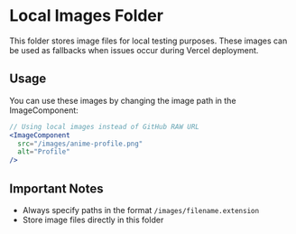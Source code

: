 # Local Images Folder

This folder stores image files for local testing purposes.
These images can be used as fallbacks when issues occur during Vercel deployment.

## Usage

You can use these images by changing the image path in the ImageComponent:

```jsx
// Using local images instead of GitHub RAW URL
<ImageComponent
  src="/images/anime-profile.png"
  alt="Profile"
/>
```

## Important Notes

- Always specify paths in the format `/images/filename.extension`
- Store image files directly in this folder